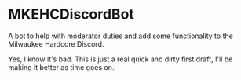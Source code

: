 # MKEHCDiscordBot
A bot to help with moderator duties and add some functionality to the Milwaukee Hardcore Discord. 

Yes, I know it's bad. 
This is just a real quick and dirty first draft, I'll be making it better as time goes on. 